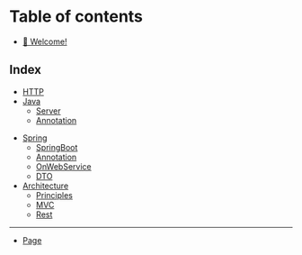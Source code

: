 # Table of contents

* [👋 Welcome!](README.md)

## Index

* [HTTP](about-us/Http.md)
* [Java](about-us/java/README.md)
    * [Server](about-us/java/server.md)
    * [Annotation](about-us/java/annotation.md)

[//]: # (    * [Mission]&#40;about-us/java/mission.md&#41;)

* [Spring](about-us/spring/README.md)
    * [SpringBoot](about-us/spring/springBoot.md)
    * [Annotation](about-us/spring/annotation.md)
    * [OnWebService](about-us/spring/onWebService.md)
    * [DTO](about-us/spring/DTO.md)
* [Architecture](about-us/architecture/README.md)
    * [Principles](about-us/architecture/principles.md)
    * [MVC](about-us/architecture/mvc.md)
    * [Rest](about-us/architecture/rest.md)

[//]: # (* [💖 Values]&#40;about-us/Http.md&#41;)

[//]: # (## Team)

[//]: # ()

[//]: # (* [👋 Meet the Team!]&#40;team/meet-the-team.md&#41;)

[//]: # ()

[//]: # (## Collaborating)

[//]: # ()

[//]: # (* [🤝 How we Work Together]&#40;collaborating/how-we-work-together.md&#41;)

[//]: # (* [📅 Meetings]&#40;collaborating/meetings.md&#41;)

[//]: # ()

[//]: # (## Policies)

[//]: # ()

[//]: # (* [🌴 Requesting Time Off]&#40;policies/requesting-time-off.md&#41;)

***

* [Page](page.md)

